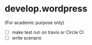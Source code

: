 develop.wordpress
=================

(For academic purpose only)

-[ ] make test run on travis or Circle CI
-[ ] write scenario
